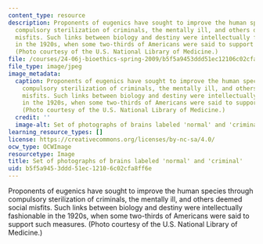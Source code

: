 ```yaml
---
content_type: resource
description: Proponents of eugenics have sought to improve the human species through
  compulsory sterilization of criminals, the mentally ill, and others deemed social
  misfits. Such links between biology and destiny were intellectually fashionable
  in the 1920s, when some two-thirds of Americans were said to support such measures.
  (Photo courtesy of the U.S. National Library of Medicine.)
file: /courses/24-06j-bioethics-spring-2009/b5f5a9453ddd51ec12106c02cfa8ff6e_24-06js09-th.jpg
file_type: image/jpeg
image_metadata:
  caption: Proponents of eugenics have sought to improve the human species through
    compulsory sterilization of criminals, the mentally ill, and others deemed social
    misfits. Such links between biology and destiny were intellectually fashionable
    in the 1920s, when some two-thirds of Americans were said to support such measures.
    (Photo courtesy of the U.S. National Library of Medicine.)
  credit: ''
  image-alt: Set of photographs of brains labeled 'normal' and 'criminal'.
learning_resource_types: []
license: https://creativecommons.org/licenses/by-nc-sa/4.0/
ocw_type: OCWImage
resourcetype: Image
title: Set of photographs of brains labeled 'normal' and 'criminal'
uid: b5f5a945-3ddd-51ec-1210-6c02cfa8ff6e
---
```

Proponents of eugenics have sought to improve the human species through compulsory sterilization of criminals, the mentally ill, and others deemed social misfits. Such links between biology and destiny were intellectually fashionable in the 1920s, when some two-thirds of Americans were said to support such measures. (Photo courtesy of the U.S. National Library of Medicine.)